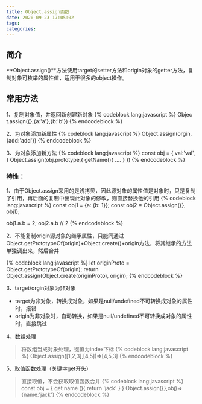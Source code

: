 ```yaml
---
title: Object.assign函数
date: 2020-09-23 17:05:02
tags:
categories:
---
```


## 简介
**Object.assign()**方法使用target的setter方法和origin对象的getter方法，复制对象可枚举的属性值，适用于很多的object操作。
<!-- more -->

## 常用方法
1、复制对象值，并返回新创建新对象
{% codeblock lang:javascript %}
Objec
t.assign({},{a:'a'},{b:'b'})
{% endcodeblock %}

2、为对象添加新属性
{% codeblock lang:javascript %}
Object.assign(orgin,{add:'add'})
{% endcodeblock %}

3、为对象添加新方法
{% codeblock lang:javascript %}
const obj = {
    val:'val',
}
Object.assign(obj.prototype,{
    getName(){
        ....
    }
})
{% endcodeblock %}

### 特性：
1、由于Object.assign采用的是浅拷贝，因此源对象的属性值是对象时，只是复制了引用，再后面的复制中出现此对象的修改，则直接替换他的引用
{% codeblock lang:javascript %}
const obj1 = {a: {b: 1}};
const obj2 = Object.assign({}, obj1);

obj1.a.b = 2;
obj2.a.b // 2
{% endcodeblock %}

2、不能复制origin源对象的继承属性，只能同通过Object.getPrototypeOf(origin)+Object.create()+origin方法，将其继承的方法单独调出来，然后合并

{% codeblock lang:javascript %}
let originProto = Object.getPrototypeOf(origin);
return Object.assign(Object.create(originProto), origin);
{% endcodeblock %}


3、target/orgin对象为非对象
+  target为非对象，转换成对象，如果是null/undefined不可转换成对象的属性时，报错
+ origin为非对象时，自动转换，如果是null/undefined不可转换成对象的属性时，直接跳过

4、数组处理
> 将数组当成对象处理，键值为index下标
{% codeblock lang:javascript %}
Object.assign([1,2,3],[4,5])=>[4,5,3]
{% endcodeblock %}

5、取值函数处理（关键字get开头）
> 直接取值，不会获取取值函数合并
{% codeblock lang:javascript %}
const obj = {
    get name (){
        return 'jack'
    }
}
Object.assign({},obj)=>{name:'jack'}
{% endcodeblock %}